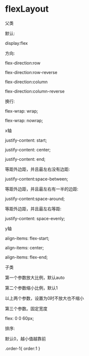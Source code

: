 # flexLayout

父类

默认:

display:flex

方向:

flex-direction:row

flex-direction:row-reverse

flex-direction:column

flex-direction:column-reverse

换行:

flex-wrap: wrap;

flex-wrap: nowrap;

x轴

justify-content: start;

justify-content: center;

justify-content: end;

等距外边距，并且最左右没有边距:

justify-content:space-between;

等距外边距，并且最左右有一半的边距:

justify-content:space-around;

等距外边距，并且最左右等距:

justify-content: space-evenly;



y轴

align-items: flex-start;

align-items: center;

align-items: flex-end;

子类

第一个参数放大比例，默认auto

第二个参数缩小比例，默认1

以上两个参数，设置为0时不放大也不缩小

第三个参数。固定宽度

flex: 0 0 60px;


排序:

默认0，越小值越靠前

.order-1{
    order:1
}




